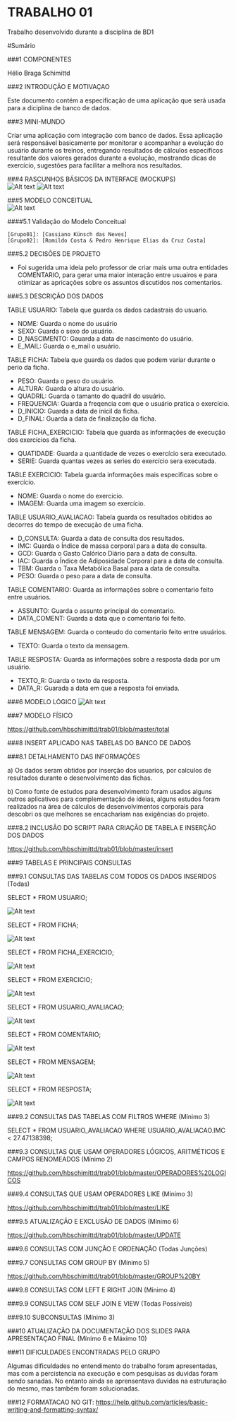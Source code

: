 # TRABALHO 01
Trabalho desenvolvido durante a disciplina de BD1

#Sumário

###1	COMPONENTES<br>

Hélio Braga Schimittd<br>

###2	INTRODUÇÃO E MOTIVAÇAO<br>

Este documento contém a especificação de uma aplicação que será usada para a diciplina de banco de dados.  <br>

###3	MINI-MUNDO<br>

Criar uma aplicação com integração com banco de dados. Essa aplicação será responsável basicamente por monitorar e acompanhar a evolução do usuário durante os treinos, entregando resultados de cálculos específicos resultante dos valores gerados durante a evolução, mostrando dicas de exercício, sugestões para facilitar a melhora nos resultados.  <br>

###4	RASCUNHOS BÁSICOS DA INTERFACE (MOCKUPS)<br>
![Alt text](https://github.com/hbschimittd/trab01/blob/master/moc%201.png "Title")
![Alt text](https://github.com/hbschimittd/trab01/blob/master/mocf.png "Title")

###5 MODELO CONCEITUAL<br>
![Alt text](https://github.com/hbschimittd/trab01/blob/master/conceitual1.jpg "Title")

####5.1 Validação do Modelo Conceitual

    [Grupo01]: [Cassiano Künsch das Neves]
    [Grupo02]: [Romildo Costa & Pedro Henrique Elias da Cruz Costa]
    
###5.2 DECISÕES DE PROJETO

- Foi sugerida uma ideia pelo professor de criar mais uma outra entidades COMENTARIO, para gerar uma maior interação entre usuairos e para otimizar as apricações sobre os assuntos discutidos nos comentarios.

###5.3 DESCRIÇÃO DOS DADOS

TABLE USUARIO: Tabela que guarda os dados cadastrais do usuario.
- NOME: Guarda o nome do usuário
- SEXO: Guarda o sexo do usuário.
- D_NASCIMENTO: Gauarda a data de nascimento do usuário.
- E_MAIL: Guarda o e_mail o usuário.

TABLE FICHA: Tabela que guarda os dados que podem variar durante o perio da ficha.
- PESO: Guarda o peso do usuário.
- ALTURA: Guarda o altura do usuário.
- QUADRIL: Guarda o tamanto do quadril do usuário.
- FREQUENCIA: Guarda a freqencia com que o usuário pratica o exercício.
- D_INICIO: Guarda a data de inicil da ficha.
- D_FINAL: Guarda a data de finalização da ficha.

TABLE FICHA_EXERCICIO: Tabela que guarda as informações de execução dos exercícios da ficha.
- QUATIDADE: Guarda a quantidade de vezes o exercício sera executado.
- SERIE: Guarda quantas vezes as series do exercício sera executada.

TABLE EXERCICIO: Tabela guarda informações mais especificas sobre o exercício.
- NOME: Guarda o nome do exercicio.
- IMAGEM: Guarda uma imagem so exercício.

TABLE USUARIO_AVALIACAO: Tabela guarda os resultados obitidos ao decorres do tempo de execução de uma ficha.
- D_CONSULTA: Guarda a data de consulta dos resultados.
- IMC: Guarda o Índice de massa corporal para a data de consulta.
- GCD: Guarda o Gasto Calórico Diário para a data de consulta.
- IAC: Guarda o Índice de Adiposidade Corporal para a data de consulta.
- TBM: Guarda o Taxa Metabólica Basal para a data de consulta.
- PESO: Guarda o peso para a data de consulta.

TABLE COMENTARIO: Guarda as informações sobre o comentario feito entre usuários.
- ASSUNTO: Guarda o assunto principal do comentario.
- DATA_COMENT: Guarda a data que o comentario foi feito.

TABLE MENSAGEM: Guarda o conteudo do comentario feito entre usuários.
- TEXTO: Guarda o texto da mensagem.

TABLE RESPOSTA: Guarda as informações sobre a resposta dada por um usuário.
- TEXTO_R: Guarda o texto da resposta.
- DATA_R: Guarada a data em que a resposta foi enviada. 

###6 MODELO LÓGICO
![Alt text](https://github.com/hbschimittd/trab01/blob/master/logico1.jpg "Title")

###7 MODELO FÍSICO

https://github.com/hbschimittd/trab01/blob/master/total

###8 INSERT APLICADO NAS TABELAS DO BANCO DE DADOS

###8.1 DETALHAMENTO DAS INFORMAÇÕES

a) Os dados seram obtidos por inserção dos usuarios, por calculos de resultados durante o desenvolvimento das fichas.

b) Como fonte de estudos para desenvolvimento foram usados alguns outros aplicativos para complementação de ideias, alguns estudos foram realizados na área de cálculos de desenvolvimentos corporais para descobri os que melhores se encachariam nas exigências do projeto.
    
###8.2 INCLUSÃO DO SCRIPT PARA CRIAÇÃO DE TABELA E INSERÇÃO DOS DADOS

https://github.com/hbschimittd/trab01/blob/master/insert
    
###9 TABELAS E PRINCIPAIS CONSULTAS

###9.1 CONSULTAS DAS TABELAS COM TODOS OS DADOS INSERIDOS (Todas) 


SELECT * FROM USUARIO; 

![Alt text](https://github.com/hbschimittd/trab01/blob/master/select1.png "Title")

SELECT * FROM FICHA; 

![Alt text](https://github.com/hbschimittd/trab01/blob/master/select2.png "Title")

SELECT * FROM FICHA_EXERCICIO; 

![Alt text](https://github.com/hbschimittd/trab01/blob/master/select3.png "Title")

SELECT * FROM EXERCICIO; 

![Alt text](https://github.com/hbschimittd/trab01/blob/master/select4.png "Title")

SELECT * FROM USUARIO_AVALIACAO; 

![Alt text](https://github.com/hbschimittd/trab01/blob/master/select5.png "Title")

SELECT * FROM COMENTARIO; 

![Alt text](https://github.com/hbschimittd/trab01/blob/master/select6.png "Title")

SELECT * FROM MENSAGEM; 

![Alt text](https://github.com/hbschimittd/trab01/blob/master/select7.png "Title")

SELECT * FROM RESPOSTA; 

![Alt text](https://github.com/hbschimittd/trab01/blob/master/select8.png "Title")

###9.2 CONSULTAS DAS TABELAS COM FILTROS WHERE (Mínimo 3)

SELECT * FROM USUARIO_AVALIACAO
WHERE USUARIO_AVALIACAO.IMC < 27.47138398;



###9.3 CONSULTAS QUE USAM OPERADORES LÓGICOS, ARITMÉTICOS E CAMPOS RENOMEADOS (Mínimo 2)

https://github.com/hbschimittd/trab01/blob/master/OPERADORES%20LOGICOS

###9.4 CONSULTAS QUE USAM OPERADORES LIKE (Mínimo 3) 

https://github.com/hbschimittd/trab01/blob/master/LIKE

###9.5 ATUALIZAÇÃO E EXCLUSÃO DE DADOS (Mínimo 6)

https://github.com/hbschimittd/trab01/blob/master/UPDATE

###9.6 CONSULTAS COM JUNÇÃO E ORDENAÇÃO (Todas Junções)
    
###9.7 CONSULTAS COM GROUP BY (Mínimo 5)

https://github.com/hbschimittd/trab01/blob/master/GROUP%20BY

###9.8 CONSULTAS COM LEFT E RIGHT JOIN (Mínimo 4)

###9.9 CONSULTAS COM SELF JOIN E VIEW (Todas Possíveis)

###9.10 SUBCONSULTAS (Mínimo 3)
    
###10 ATUALIZAÇÃO DA DOCUMENTAÇÃO DOS SLIDES PARA APRESENTAÇAO FINAL (Mínimo 6 e Máximo 10)

###11 DIFICULDADES ENCONTRADAS PELO GRUPO

Algumas dificuldades no entendimento do trabalho foram apresentadas, mas com a percistencia na execução e com pesquisas as duvidas foram sendo sanadas. No entanto ainda se aprensentava duvidas na estruturação do mesmo, mas também foram solucionadas.

###12 FORMATACAO NO GIT: https://help.github.com/articles/basic-writing-and-formatting-syntax/

